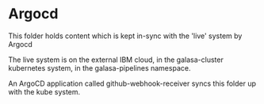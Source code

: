 # Argocd
This folder holds content which is kept in-sync with the 'live' system by Argocd

The live system is on the external IBM cloud, in the galasa-cluster kubernetes system, in the galasa-pipelines namespace.

An ArgoCD application called github-webhook-receiver syncs this folder up with the kube system.
